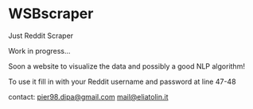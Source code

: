 # WSBscraper
Just Reddit Scraper

Work in progress...

Soon a website to visualize the data and possibly a good NLP algorithm!

To use it fill in with your Reddit username and password at line 47-48

contact: 
    pier98.dipa@gmail.com
    mail@eliatolin.it
